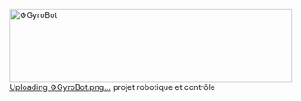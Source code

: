 <img width="500" height="130" alt="⚙️GyroBot" src="https://github.com/user-attachments/assets/40a00fe5-bf64-49ba-aa52-1d48d4a9d147" />[Uploading ⚙️GyroBot.png…]()
projet robotique et contrôle

